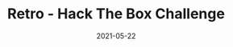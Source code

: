 ---
layout: single
title: '<span class="hackthebox">Retro - Hack The Box Challenge</span>'
excerpt: "Retro is a stegonography challenge where you'll have to look in the past"
date: 2021-05-22
header:
  teaser: /assets/images/htb-writeup-retro/icon.png
  teaser_home_page: true
  image_description: retro hack the box
  icon: /assets/images/hackthebox.webp
  icon_description: hackthebox
categories:
  - hackthebox
  - challenge
tags:  
  - steganography
toc: true
toc_label: "Content"
toc_sticky: true
show_time: false
layout: encrypted/retro
permalink: "/htb-writeup-retro/"
show_time: false
---